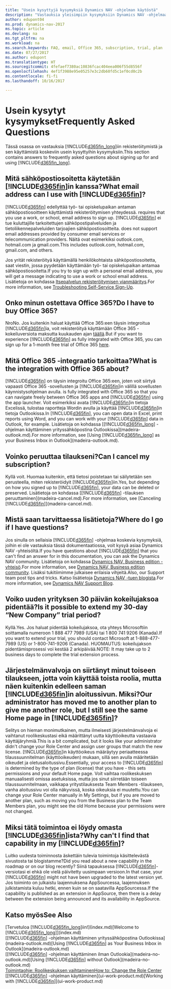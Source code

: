 ```yaml
---
title: "Usein kysyttyjä kysymyksiä Dynamics NAV -ohjelman käytöstä"
description: "Vastauksia yleisimpiin kysymyksiin Dynamics NAV -ohjelmaan rekisteröitymisestä ja sen käytön aloittamisesta."
author: edupont04
ms.prod: dynamics-nav-2017
ms.topic: article
ms.devlang: na
ms.tgt_pltfrm: na
ms.workload: na
ms.search.keywords: FAQ, email, Office 365, subscription, trial, plan
ms.date: 07/27/2017
ms.author: edupont
ms.translationtype: HT
ms.sourcegitcommit: 4fefaef7380ac10836fcac404eea006f55d8556f
ms.openlocfilehash: 4ef1f3988e95e05257e3c2db60fd5c1ef0cd0c2b
ms.contentlocale: fi-fi
ms.lasthandoff: 10/16/2017

---
```

# <a name="frequently-asked-questions"></a><span data-ttu-id="680e6-103">Usein kysytyt kysymykset</span><span class="sxs-lookup"><span data-stu-id="680e6-103">Frequently Asked Questions</span></span>
<span data-ttu-id="680e6-104">Tässä osassa on vastauksia [!INCLUDE[d365fin_long](includes/d365fin_long_md.md)]iin rekisteröitymistä ja sen käyttämistä koskeviin usein kysyttyihin kysymyksiin.</span><span class="sxs-lookup"><span data-stu-id="680e6-104">This section contains answers to frequently asked questions about signing up for and using [!INCLUDE[d365fin_long](includes/d365fin_long_md.md)].</span></span>  

## <a name="what-email-address-can-i-use-with-included365finincludesd365finmdmd"></a><span data-ttu-id="680e6-105">Mitä sähköpostiosoitetta käytetään [!INCLUDE[d365fin](includes/d365fin_md.md)]in kanssa?</span><span class="sxs-lookup"><span data-stu-id="680e6-105">What email address can I use with [!INCLUDE[d365fin](includes/d365fin_md.md)]?</span></span>
[!INCLUDE[d365fin](includes/d365fin_md.md)]<span data-ttu-id="680e6-106"> edellyttää työ- tai opiskelupaikan antaman sähköpostiosoitteen käyttämistä rekisteröitymisen yhteydessä.</span><span class="sxs-lookup"><span data-stu-id="680e6-106"> requires that you use a work, or school, email address to sign up.</span></span> [!INCLUDE[d365fin](includes/d365fin_md.md)]<span data-ttu-id="680e6-107"> ei tue kuluttajille tarkoitettujen sähköpostipalveluiden ja tietoliikennepalveluiden tarjoajien sähköpostiosoitteita.</span><span class="sxs-lookup"><span data-stu-id="680e6-107"> does not support email addresses provided by consumer email services or telecommunication providers.</span></span> <span data-ttu-id="680e6-108">Näitä ovat esimerkiksi outlook.com, hotmail.com ja gmail.com.</span><span class="sxs-lookup"><span data-stu-id="680e6-108">This includes outlook.com, hotmail.com, gmail.com, and others.</span></span>  

<span data-ttu-id="680e6-109">Jos yrität rekisteröityä käyttämällä henkilökohtaista sähköpostiosoitetta, saat viestin, jossa pyydetään käyttämään työ- tai opiskelupaikan antamaa sähköpostiosoitetta.</span><span class="sxs-lookup"><span data-stu-id="680e6-109">If you try to sign up with a personal email address, you will get a message indicating to use a work or school email address.</span></span> <span data-ttu-id="680e6-110">Lisätietoja on kohdassa [Itsepalvelun rekisteröitymisen vianmääritys](ui-troubleshoot-self-signup.md).</span><span class="sxs-lookup"><span data-stu-id="680e6-110">For more information, see [Troubleshooting Self-Service Sign-Up](ui-troubleshoot-self-signup.md).</span></span>  

## <a name="do-i-have-to-buy-office-365"></a><span data-ttu-id="680e6-111">Onko minun ostettava Office 365?</span><span class="sxs-lookup"><span data-stu-id="680e6-111">Do I have to buy Office 365?</span></span>
<span data-ttu-id="680e6-112">Nro</span><span class="sxs-lookup"><span data-stu-id="680e6-112">No.</span></span> <span data-ttu-id="680e6-113">Jos kuitenkin haluat käyttää Office 365:een täysin integroitua [!INCLUDE[d365fin](includes/d365fin_md.md)]ia, voit rekisteröityä käyttämään Office 365 -kokeiluversiota maksutta kuukauden ajan [täällä](https://products.office.com/try).</span><span class="sxs-lookup"><span data-stu-id="680e6-113">But if you want to experience [!INCLUDE[d365fin](includes/d365fin_md.md)] as fully integrated with Office 365, you can sign up for a 1-month free trial of Office 365 [here](https://products.office.com/try).</span></span>  

## <a name="what-is-the-integration-with-office-365-about"></a><span data-ttu-id="680e6-114">Mitä Office 365 -integraatio tarkoittaa?</span><span class="sxs-lookup"><span data-stu-id="680e6-114">What is the integration with Office 365 about?</span></span>
[!INCLUDE[d365fin](includes/d365fin_md.md)]<span data-ttu-id="680e6-115"> on täysin integroitu Office 365:een, joten voit siirtyä vapaasti Office 365 -sovellusten ja [!INCLUDE[d365fin](includes/d365fin_md.md)]in välillä sovellusten käynnistysohjelman avulla.</span><span class="sxs-lookup"><span data-stu-id="680e6-115"> is fully integrated with Office 365 so that you can navigate freely between Office 365 apps and [!INCLUDE[d365fin](includes/d365fin_md.md)] using the app launcher.</span></span> <span data-ttu-id="680e6-116">Voit esimerkiksi avata [!INCLUDE[d365fin](includes/d365fin_md.md)]in tietoja Excelissä, tulostaa raportteja Wordin avulla ja käyttää [!INCLUDE[d365fin](includes/d365fin_md.md)]in tietoja Outlookissa.</span><span class="sxs-lookup"><span data-stu-id="680e6-116">In [!INCLUDE[d365fin](includes/d365fin_md.md)], you can open data in Excel, print reports using Word, and you can work with your [!INCLUDE[d365fin](includes/d365fin_md.md)] data in Outlook, for example.</span></span> <span data-ttu-id="680e6-117">Lisätietoja on kohdassa [[!INCLUDE[d365fin_long](includes/d365fin_long_md.md)] -ohjelman käyttäminen yrityssähköpostina Outlookissa](madeira-outlook.md).</span><span class="sxs-lookup"><span data-stu-id="680e6-117">For more information, see [Using [!INCLUDE[d365fin_long](includes/d365fin_long_md.md)] as your Business Inbox in Outlook](madeira-outlook.md).</span></span>  

## <a name="can-i-cancel-my-subscription"></a><span data-ttu-id="680e6-118">Voinko peruuttaa tilaukseni?</span><span class="sxs-lookup"><span data-stu-id="680e6-118">Can I cancel my subscription?</span></span>
<span data-ttu-id="680e6-119">Kyllä voit. Huomaa kuitenkin, että tietosi poistetaan tai säilytetään sen perusteella, miten rekisteröidyit [!INCLUDE[d365fin](includes/d365fin_md.md)]iin.</span><span class="sxs-lookup"><span data-stu-id="680e6-119">Yes, but depending on how you signed up to [!INCLUDE[d365fin](includes/d365fin_md.md)], your data can be deleted or preserved.</span></span> <span data-ttu-id="680e6-120">Lisätietoja on kohdassa [[!INCLUDE[d365fin](includes/d365fin_md.md)] -tilauksen peruuttaminen](madeira-cancel.md).</span><span class="sxs-lookup"><span data-stu-id="680e6-120">For more information, see [Canceling [!INCLUDE[d365fin](includes/d365fin_md.md)]](madeira-cancel.md).</span></span>  

## <a name="where-do-i-go-if-i-have-questions"></a><span data-ttu-id="680e6-121">Mistä saan tarvittaessa lisätietoja?</span><span class="sxs-lookup"><span data-stu-id="680e6-121">Where do I go if I have questions?</span></span>
<span data-ttu-id="680e6-122">Jos sinulla on sellaisia [!INCLUDE[d365fin](includes/d365fin_md.md)] -ohjelmaa koskevia kysymyksiä, joihin ei ole vastauksia tässä dokumentaatiossa, voit kysyä asiaa Dynamics NAV -yhteisöltä.</span><span class="sxs-lookup"><span data-stu-id="680e6-122">If you have questions about [!INCLUDE[d365fin](includes/d365fin_md.md)] that you can't find an answer for in this documentation, you can ask the Dynamics NAV community.</span></span> <span data-ttu-id="680e6-123">Lisätietoja on kohdassa [Dynamics NAV, Business edition -yhteisö](https://community.dynamics.com/business).</span><span class="sxs-lookup"><span data-stu-id="680e6-123">For more information, see [Dynamics NAV, Business edition community](https://community.dynamics.com/business).</span></span> <span data-ttu-id="680e6-124">Lisäksi tukitiimimme julkaisee erilaisia vihjeitä.</span><span class="sxs-lookup"><span data-stu-id="680e6-124">Also, our Support team post tips and tricks.</span></span> <span data-ttu-id="680e6-125">Katso lisätietoja [Dynamics NAV -tuen blogista](https://blogs.msdn.microsoft.com/dyn365finsupport).</span><span class="sxs-lookup"><span data-stu-id="680e6-125">For more information, see [Dynamics NAV Support Blog](https://blogs.msdn.microsoft.com/dyn365finsupport).</span></span>  

## <a name="is-it-possible-to-extend-my-30-day-new-company-trial-period"></a><span data-ttu-id="680e6-126">Voiko uuden yrityksen 30 päivän kokeilujaksoa pidentää?</span><span class="sxs-lookup"><span data-stu-id="680e6-126">Is it possible to extend my 30-day “New Company” trial period?</span></span>
<span data-ttu-id="680e6-127">Kyllä.</span><span class="sxs-lookup"><span data-stu-id="680e6-127">Yes.</span></span> <span data-ttu-id="680e6-128">Jos haluat pidentää kokeilujaksoa, ota yhteys Microsoftiin soittamalla numeroon 1 888 477 7989 (USA) tai 1 800 741 9206 (Kanada).</span><span class="sxs-lookup"><span data-stu-id="680e6-128">If you want to extend your trial, you should contact Microsoft at 1-888-477-7989 (US) or 1-800-741-9206 (Canada).</span></span> <span data-ttu-id="680e6-129">HUOMAUTUS: kokeilujakson pidentämisprosessi voi kestää 2 arkipäivää.</span><span class="sxs-lookup"><span data-stu-id="680e6-129">NOTE:  It may take up to 2 business days to complete the trial extension process.</span></span>  

## <a name="our-administrator-has-moved-me-to-another-plan-to-give-me-another-role-but-i-still-see-the-same-home-page-in-included365finincludesd365finmdmd"></a><span data-ttu-id="680e6-130">Järjestelmänvalvoja on siirtänyt minut toiseen tilaukseen, jotta voin käyttää toista roolia, mutta näen kuitenkin edelleen saman [!INCLUDE[d365fin](includes/d365fin_md.md)]in aloitussivun. Miksi?</span><span class="sxs-lookup"><span data-stu-id="680e6-130">Our administrator has moved me to another plan to give me another role, but I still see the same Home page in [!INCLUDE[d365fin](includes/d365fin_md.md)]?</span></span>
<span data-ttu-id="680e6-131">Selitys on hieman monimutkainen, mutta ilmeisesti järjestelmänvalvoja ei vaihtanut roolikeskustasi eikä määrittänyt uutta käyttöoikeutta vastaavia käyttäjäryhmiä.</span><span class="sxs-lookup"><span data-stu-id="680e6-131">This is a bit complicated, but it looks like your administrator didn't change your Role Center and assign user groups that match the new license.</span></span> <span data-ttu-id="680e6-132">[!INCLUDE[d365fin](includes/d365fin_md.md)]in käyttöoikeus määräytyy periaatteessa tilaussuunnitelman (käyttöoikeuden) mukaan, sillä sen avulla määritetään oikeudet ja oletusaloitussivu.</span><span class="sxs-lookup"><span data-stu-id="680e6-132">Essentially, your access to [!INCLUDE[d365fin](includes/d365fin_md.md)] is determined by the type of plan (license) that you have - this sets permissions and your default Home page.</span></span> <span data-ttu-id="680e6-133">Voit vaihtaa roolikeskuksen manuaalisesti omissa asetuksissa, mutta jos sinut siirretään toiseen tilaussuunnitelmaan, vaikkapa yritystilauksesta Team Members -tilaukseen, vanha aloitussivu voi olla näkyvissä, koska oikeuksia ei muutettu.</span><span class="sxs-lookup"><span data-stu-id="680e6-133">You can change your Role Center manually in My Settings, but if you are moved to another plan, such as moving you from the Business plan to the Team Members plan, you might see the old Home because your permissions were not changed.</span></span>  

## <a name="why-cant-i-find-that-capability-in-my-included365finincludesd365finmdmd"></a><span data-ttu-id="680e6-134">Miksi tätä toimintoa ei löydy omasta [!INCLUDE[d365fin](includes/d365fin_md.md)]ista?</span><span class="sxs-lookup"><span data-stu-id="680e6-134">Why can't I find that capability in my [!INCLUDE[d365fin](includes/d365fin_md.md)]?</span></span>
<span data-ttu-id="680e6-135">Luitko uudesta toiminnosta äskettäin tulevia toimintoja käsittelevästä sivustosta tai blogistamme?</span><span class="sxs-lookup"><span data-stu-id="680e6-135">Did you read about a new capability in the roadmap or on our blog recently?</span></span> <span data-ttu-id="680e6-136">Siinä tapauksessa [!INCLUDE[d365fin](includes/d365fin_md.md)]-versiotasi ei ehkä ole vielä päivitetty uusimpaan versioon.</span><span class="sxs-lookup"><span data-stu-id="680e6-136">In that case, your [!INCLUDE[d365fin](includes/d365fin_md.md)] might not have been upgraded to the latest version yet.</span></span> <span data-ttu-id="680e6-137">Jos toiminto on julkaistu laajennuksena AppSourcessa, laajennuksen julkistamista kuluu hetki, ennen kuin se on saatavilla AppSourcessa.</span><span class="sxs-lookup"><span data-stu-id="680e6-137">If the capability is published as an extension in AppSource, then there is a delay between the extension being announced and its availability in AppSource.</span></span>

## <a name="see-also"></a><span data-ttu-id="680e6-138">Katso myös</span><span class="sxs-lookup"><span data-stu-id="680e6-138">See Also</span></span>
<span data-ttu-id="680e6-139">[Tervetuloa [!INCLUDE[d365fin_long](includes/d365fin_long_md.md)]iin!](index.md)</span><span class="sxs-lookup"><span data-stu-id="680e6-139">[Welcome to [!INCLUDE[d365fin_long](includes/d365fin_long_md.md)]](index.md)</span></span>  
<span data-ttu-id="680e6-140">[[!INCLUDE[d365fin](includes/d365fin_md.md)] -ohjelman käyttäminen yrityssähköpostina Outlookissa](madeira-outlook.md)</span><span class="sxs-lookup"><span data-stu-id="680e6-140">[Using [!INCLUDE[d365fin](includes/d365fin_md.md)] as Your Business Inbox in Outlook](madeira-outlook.md)</span></span>  
<span data-ttu-id="680e6-141">[[!INCLUDE[d365fin](includes/d365fin_md.md)] -ohjelman käyttäminen ilman Outlookia](madeira-no-outlook.md)</span><span class="sxs-lookup"><span data-stu-id="680e6-141">[Using [!INCLUDE[d365fin](includes/d365fin_md.md)] without Outlook](madeira-no-outlook.md)</span></span>  
[<span data-ttu-id="680e6-142">Toimintaohje: Roolikeskuksen vaihtaminen</span><span class="sxs-lookup"><span data-stu-id="680e6-142">How to: Change the Role Center</span></span>](change-role.md)  
<span data-ttu-id="680e6-143">[[!INCLUDE[d365fin](includes/d365fin_md.md)] -ohjelman käyttäminen](ui-work-product.md)</span><span class="sxs-lookup"><span data-stu-id="680e6-143">[Working with [!INCLUDE[d365fin](includes/d365fin_md.md)]](ui-work-product.md)</span></span>  

